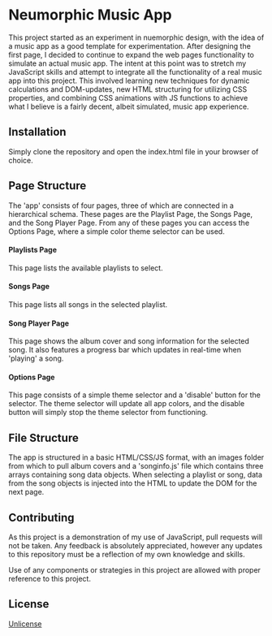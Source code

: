 # Neumorphic Music App

This project started as an experiment in nuemorphic design, with the idea of a music app as a good template for experimentation. After designing the first page, I decided to continue to expand the web pages functionality to simulate an actual music app. The intent at this point was to stretch my JavaScript skills and attempt to integrate all the functionality of a real music app into this project. This involved learning new techniques for dynamic calculations and DOM-updates, new HTML structuring for utilizing CSS properties, and combining CSS animations with JS functions to achieve what I believe is a fairly decent, albeit simulated, music app experience.

## Installation

Simply clone the repository and open the index.html file in your browser of choice.

## Page Structure

The 'app' consists of four pages, three of which are connected in a hierarchical schema. These pages are the Playlist Page, the Songs Page, and the Song Player Page. From any of these pages you can access the Options Page, where a simple color theme selector can be used.

#### Playlists Page
This page lists the available playlists to select.

#### Songs Page
This page lists all songs in the selected playlist.

#### Song Player Page
This page shows the album cover and song information for the selected song. It also features a progress bar which updates in real-time when 'playing' a song.

#### Options Page
This page consists of a simple theme selector and a 'disable' button for the selector. The theme selector will update all app colors, and the disable button will simply stop the theme selector from functioning.

## File Structure

The app is structured in a basic HTML/CSS/JS format, with an images folder from which to pull album covers and a 'songinfo.js' file which contains three arrays containing song data objects. When selecting a playlist or song, data from the song objects is injected into the HTML to update the DOM for the next page.

## Contributing

As this project is a demonstration of my use of JavaScript, pull requests will not be taken. Any feedback is absolutely appreciated, however any updates to this repository must be a reflection of my own knowledge and skills.

Use of any components or strategies in this project are allowed with proper reference to this project.

## License

[Unlicense](https://choosealicense.com/licenses/unlicense/)